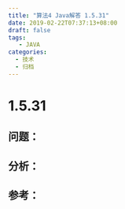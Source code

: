```yaml
---
title: "算法4 Java解答 1.5.31"
date: 2019-02-22T07:37:13+08:00
draft: false
tags:
   - JAVA
categories:
  - 技术
  - 归档
---
```



# 1.5.31

## 问题：


## 分析：


## 参考：


